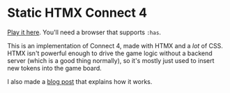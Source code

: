 # Static HTMX Connect 4

[Play it here](https://mabi.land/static-htmx-connect-4/). You'll need a browser that supports `:has`.

This is an implementation of Connect 4, made with HTMX and a *lot* of CSS.
HTMX isn't powerful enough to drive the game logic without a backend server (which is a good thing normally),
so it's mostly just used to insert new tokens into the game board.

I also made a [blog post](https://mabi.land/blog/static-htmx-connect-4/) that explains how it works.
